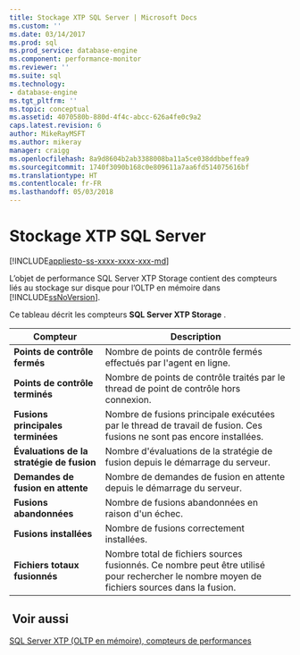 ```yaml
---
title: Stockage XTP SQL Server | Microsoft Docs
ms.custom: ''
ms.date: 03/14/2017
ms.prod: sql
ms.prod_service: database-engine
ms.component: performance-monitor
ms.reviewer: ''
ms.suite: sql
ms.technology:
- database-engine
ms.tgt_pltfrm: ''
ms.topic: conceptual
ms.assetid: 4070580b-880d-4f4c-abcc-626a4fe0c9a2
caps.latest.revision: 6
author: MikeRayMSFT
ms.author: mikeray
manager: craigg
ms.openlocfilehash: 8a9d8604b2ab3388008ba11a5ce038ddbbeffea9
ms.sourcegitcommit: 1740f3090b168c0e809611a7aa6fd514075616bf
ms.translationtype: HT
ms.contentlocale: fr-FR
ms.lasthandoff: 05/03/2018
---
```

# <a name="sql-server-xtp-storage"></a>Stockage XTP SQL Server
[!INCLUDE[appliesto-ss-xxxx-xxxx-xxx-md](../../includes/appliesto-ss-xxxx-xxxx-xxx-md.md)]

  L’objet de performance SQL Server XTP Storage contient des compteurs liés au stockage sur disque pour l’OLTP en mémoire dans [!INCLUDE[ssNoVersion](../../includes/ssnoversion-md.md)].  
  
 Ce tableau décrit les compteurs **SQL Server XTP Storage** .  
  
|Compteur|Description|  
|-------------|-----------------|  
|**Points de contrôle fermés**|Nombre de points de contrôle fermés effectués par l'agent en ligne.|  
|**Points de contrôle terminés**|Nombre de points de contrôle traités par le thread de point de contrôle hors connexion.|  
|**Fusions principales terminées**|Nombre de fusions principale exécutées par le thread de travail de fusion. Ces fusions ne sont pas encore installées.|  
|**Évaluations de la stratégie de fusion**|Nombre d'évaluations de la stratégie de fusion depuis le démarrage du serveur.|  
|**Demandes de fusion en attente**|Nombre de demandes de fusion en attente depuis le démarrage du serveur.|  
|**Fusions abandonnées**|Nombre de fusions abandonnées en raison d'un échec.|  
|**Fusions installées**|Nombre de fusions correctement installées.|  
|**Fichiers totaux fusionnés**|Nombre total de fichiers sources fusionnés. Ce nombre peut être utilisé pour rechercher le nombre moyen de fichiers sources dans la fusion.|  
  
## <a name="see-also"></a> Voir aussi  
 [SQL Server XTP &#40;OLTP en mémoire&#41;, compteurs de performances](../../relational-databases/performance-monitor/sql-server-xtp-in-memory-oltp-performance-counters.md)  
  
  
